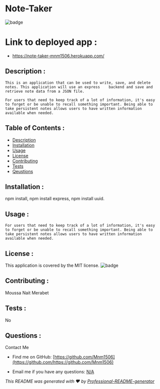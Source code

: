  # Note-Taker
 ![badge](https://img.shields.io/badge/license-MIT-brightgreen)

  # Link to deployed app :
  - https://note-taker-mnm1506.herokuapp.com/

  ## Description :
    This is an application that can be used to write, save, and delete notes. This application will use an express    backend and save and retrieve note data from a JSON file.

    For users that need to keep track of a lot of information, it's easy to forget or be unable to recall something important. Being able to take persistent notes allows users to have written information available when needed.

  ## Table of Contents :
  - [Description](#description)
  - [Installation](#installation)
  - [Usage](#usage)
  - [License](#license)
  - [Contributing](#contributing)
  - [Tests](#tests)
  - [Qeustions](#qeustions)
  
  ## Installation :
   npm install, npm install express, npm install uuid.

   ## Usage :
    For users that need to keep track of a lot of information, it's easy to forget or be unable to recall something important. Being able to take persistent notes allows users to have written information available when needed.

  ## License :
  This application is covered by the MIT license.
  ![badge](https://img.shields.io/badge/license-MIT-brightgreen)

  ## Contributing :
   Moussa Nait Merabet

  ## Tests :
   No
   
  ## Questions :
   Contact Me 
    
   - Find me on GitHub: [https://github.com/Mnm1506](https://github.com/https://github.com/Mnm1506)

   - Email me if you have any questions: [N/A](https://www.google.com/gmail/)

   _This README was generated with ❤️ by [Professional-README-generator](https://github.com/Mnm1506/Professional-README-generator)_